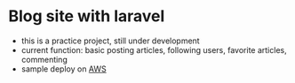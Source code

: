 # Blog site with laravel
* this is a practice project, still under development
* current function: basic posting articles, following users, favorite articles, commenting
* sample deploy on [AWS](http://ec2-18-181-173-78.ap-northeast-1.compute.amazonaws.com/)


